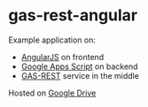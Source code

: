 gas-rest-angular
================

Example application on:
- [AngularJS](https://angularjs.org/) on frontend
- [Google Apps Script](https://developers.google.com/apps-script/) on backend
- [GAS-REST](http://rest.daspot.ru/) service in the middle

Hosted on [Google Drive](http://dab00.gweb.io/gas-rest-angular/)